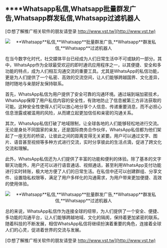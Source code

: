 ## ****Whatsapp**私信,**Whatsapp**批量群发广告,**Whatsapp**群发私信,**Whatsapp**过滤机器人**

[😍想了解推广相关软件的朋友请登录 http://www.vst.tw](http://www.vst.tw)

 <center><img src="https://vst.tw/MP4/tuiguang/png/3.png" alt="**Whatsapp**私信,**Whatsapp**批量群发广告,**Whatsapp**群发私信,**Whatsapp**过滤机器人"></center>

在当今数字化时代，社交媒体平台已经成为人们日常生活中不可或缺的一部分。其中，WhatsApp作为全球最受欢迎的即时通讯应用程序之一，以其便捷、安全和多功能的特点，成为人们相互沟通交流的重要工具。尤其是WhatsApp的私信功能，更是为人们提供了一个私密、高效的交流空间，让人们能够跨越国界、文化差异，随时随地与亲朋好友保持联系。

首先，WhatsApp私信为用户提供了安全可靠的沟通环境。通过端到端加密技术，WhatsApp保障了用户私信内容的安全性，有效地防止了信息被第三方非法获取的可能。这种安全性使得人们可以放心地分享个人信息、传递重要消息，而不必担心信息泄露或被滥用的风险，从而建立起更加信任和亲密的沟通关系。

其次，WhatsApp私信打破了地域限制，让全球各地的人们能够轻松地进行交流。无论是身处不同国家的亲友，还是国际商务合作伙伴，WhatsApp私信都为他们架起了一座无形的桥梁，让彼此之间的距离变得无关紧要。用户可以通过文字、图片、语音甚至视频等多种方式进行交流，实时分享彼此的生活点滴，促进了跨文化交流和理解。

此外，WhatsApp私信还为人们提供了丰富的功能和便利的体验。除了基本的文字聊天功能外，用户还可以进行语音通话、视频通话，甚至利用WhatsApp支付功能进行实时转账，极大地方便了人们的日常生活。在私信中还可以创建群组、分享文件、设置隐私权限等，满足了用户多样化的沟通需求，为用户带来更加便捷、高效的使用体验。

 <center><img src="https://vst.tw/MP4/tuiguang/png/1.png" alt="**Whatsapp**私信,**Whatsapp**批量群发广告,**Whatsapp**群发私信,**Whatsapp**过滤机器人"></center>

总的来说，WhatsApp私信作为连接全球的纽带，为人们提供了一个安全、便捷、多功能的沟通平台，让人们能够跨越地域、文化的隔阂，保持着更加紧密的联系。随着科技的不断发展，相信WhatsApp私信将继续扮演着重要的角色，连接着全球人们的心灵，促进着世界的交流与发展。

[😍想了解推广相关软件的朋友请登录 http://www.vst.tw](http://www.vst.tw)



